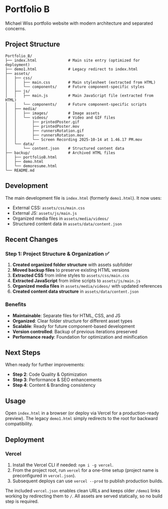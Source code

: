 # Portfolio B

Michael Wiss portfolio website with modern architecture and separated concerns.

## Project Structure

```
Portfolio_B/
├── index.html              # Main site entry (optimized for deployment)
├── demo1.html              # Legacy redirect to index.html
├── assets/
│   ├── css/
│   │   ├── main.css        # Main stylesheet (extracted from HTML)
│   │   └── components/     # Future component-specific styles
│   ├── js/
│   │   ├── main.js         # Main JavaScript file (extracted from HTML)
│   │   └── components/     # Future component-specific scripts
│   ├── media/
│   │   ├── images/         # Image assets
│   │   └── videos/         # Video and GIF files
│   │       ├── printedPoster.gif
│   │       ├── printedPoster.mov
│   │       ├── runnersRotation.gif
│   │       ├── runnersRotation.mov
│   │       └── Screen Recording 2025-10-14 at 1.46.17 PM.mov
│   └── data/
│       └── content.json    # Structured content data
├── backup/                 # Archived HTML files
│   ├── portfolioB.html
│   ├── demo.html
│   └── demoresume.html
└── README.md
```

## Development

The main development file is `index.html` (formerly `demo1.html`). It now uses:
- External CSS: `assets/css/main.css`
- External JS: `assets/js/main.js`
- Organized media files in `assets/media/videos/`
- Structured content data in `assets/data/content.json`

## Recent Changes

### Step 1: Project Structure & Organization ✅

1. **Created organized folder structure** with assets subfolder
2. **Moved backup files** to preserve existing HTML versions
3. **Extracted CSS** from inline styles to `assets/css/main.css`
4. **Extracted JavaScript** from inline scripts to `assets/js/main.js`
5. **Organized media files** in `assets/media/videos/` with updated references
6. **Created content data structure** in `assets/data/content.json`

### Benefits
- **Maintainable**: Separate files for HTML, CSS, and JS
- **Organized**: Clear folder structure for different asset types
- **Scalable**: Ready for future component-based development
- **Version controlled**: Backup of previous iterations preserved
- **Performance ready**: Foundation for optimization and minification

## Next Steps

When ready for further improvements:
- **Step 2**: Code Quality & Optimization
- **Step 3**: Performance & SEO enhancements  
- **Step 4**: Content & Branding consistency

## Usage

Open `index.html` in a browser (or deploy via Vercel for a production-ready preview). The legacy `demo1.html` simply redirects to the root for backward compatibility.

## Deployment

### Vercel
1. Install the Vercel CLI if needed: `npm i -g vercel`.
2. From the project root, run `vercel` for a one-time setup (project name is preconfigured in `vercel.json`).
3. Subsequent deploys can use `vercel --prod` to publish production builds.

The included `vercel.json` enables clean URLs and keeps older `/demo1` links working by redirecting them to `/`. All assets are served statically, so no build step is required.
